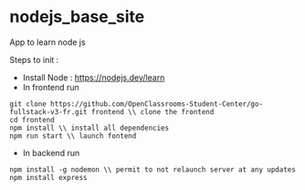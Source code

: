 # nodejs_base_site

App to learn node js


Steps to init : 
- Install Node : https://nodejs.dev/learn
- In frontend run 
```
git clone https://github.com/OpenClassrooms-Student-Center/go-fullstack-v3-fr.git frontend \\ clone the frontend
cd frontend
npm install \\ install all dependencies
npm run start \\ launch fontend
```
- In backend run 
```
npm install -g nodemon \\ permit to not relaunch server at any updates
npm install express
```